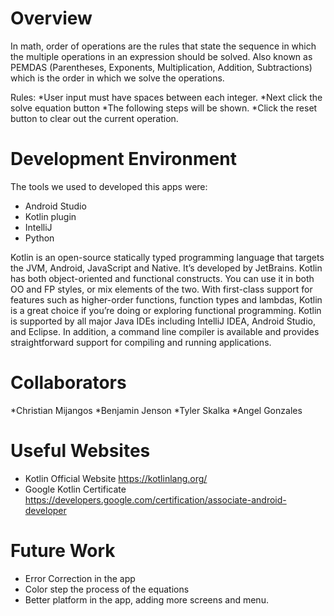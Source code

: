 # Overview

In math, order of operations are the rules that state the sequence in which the multiple operations in an expression should be solved. Also known as PEMDAS (Parentheses, Exponents, Multiplication, Addition, Subtractions) which is the order in which we solve the operations.

Rules: 
*User input must have spaces between each integer. 
*Next click the solve equation button
*The following steps will be shown.
*Click the reset button to clear out  the current operation.

# Development Environment

The tools we used to developed this apps were: 
* Android Studio
* Kotlin plugin 
* IntelliJ 
* Python 

Kotlin is an open-source statically typed programming language that targets the JVM, Android, JavaScript and Native. It’s developed by JetBrains. 
Kotlin has both object-oriented and functional constructs. You can use it in both OO and FP styles, or mix elements of the two. With first-class support for features such as higher-order functions, function types and lambdas, Kotlin is a great choice if you’re doing or exploring functional programming.
Kotlin is supported by all major Java IDEs including IntelliJ IDEA, Android Studio, and Eclipse. In addition, a command line compiler is available and provides straightforward support for compiling and running applications.

# Collaborators

*Christian Mijangos 
*Benjamin Jenson 
*Tyler Skalka 
*Angel Gonzales 

# Useful Websites


* Kotlin Official Website https://kotlinlang.org/
* Google Kotlin Certificate https://developers.google.com/certification/associate-android-developer

# Future Work

* Error Correction in the app 
* Color step the process of the equations
* Better platform in the app, adding more screens and menu. 
